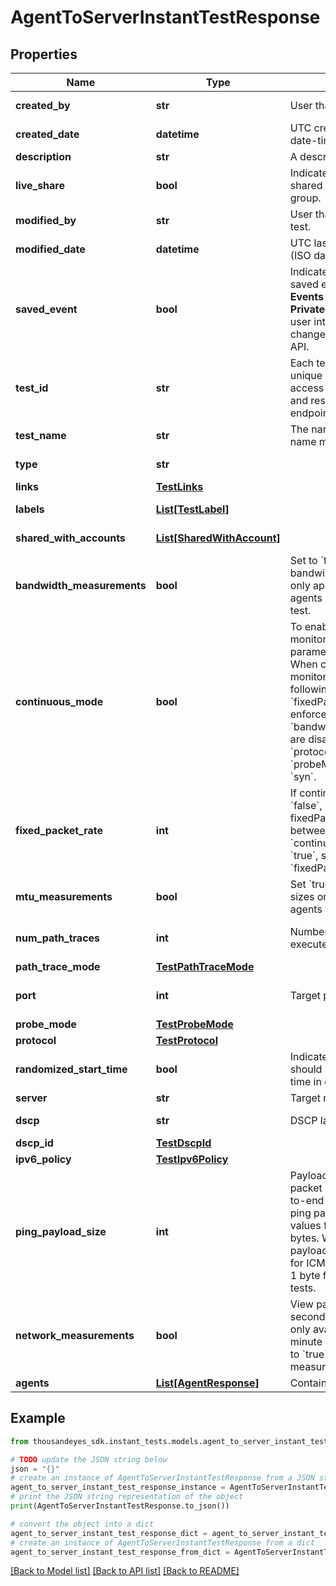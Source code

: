 # AgentToServerInstantTestResponse


## Properties

Name | Type | Description | Notes
------------ | ------------- | ------------- | -------------
**created_by** | **str** | User that created the test. | [optional] [readonly] 
**created_date** | **datetime** | UTC created date (ISO date-time format). | [optional] [readonly] 
**description** | **str** | A description of the test. | [optional] 
**live_share** | **bool** | Indicates if the test is shared with the account group. | [optional] [readonly] 
**modified_by** | **str** | User that modified the test. | [optional] [readonly] 
**modified_date** | **datetime** | UTC last modification date (ISO date-time format). | [optional] [readonly] 
**saved_event** | **bool** | Indicates if the test is a saved event.  **Note**: **Saved Events** are now called **Private Snapshots** in the user interface. This change does not affect API.  | [optional] [readonly] 
**test_id** | **str** | Each test is assigned an unique ID; this is used to access test information and results from other endpoints. | [optional] [readonly] 
**test_name** | **str** | The name of the test. Test name must be unique. | [optional] 
**type** | **str** |  | [optional] [readonly] 
**links** | [**TestLinks**](TestLinks.md) |  | [optional] 
**labels** | [**List[TestLabel]**](TestLabel.md) |  | [optional] [readonly] 
**shared_with_accounts** | [**List[SharedWithAccount]**](SharedWithAccount.md) |  | [optional] [readonly] 
**bandwidth_measurements** | **bool** | Set to &#x60;true&#x60; to enable bandwidth measurements, only applies to Enterprise agents assigned to the test. | [optional] 
**continuous_mode** | **bool** | To enable continuous monitoring, set this parameter to &#x60;true&#x60; to.  When continuous monitoring is enabled, the following actions occur: * &#x60;fixedPacketRate&#x60; is enforced * &#x60;bandwidthMeasurements&#x60; are disabled * If the &#x60;protocol&#x60; is set to &#x60;tcp&#x60;, &#x60;probeMode&#x60; is set to &#x60;syn&#x60;.  | [optional] 
**fixed_packet_rate** | **int** | If continuousMode is &#x60;false&#x60;, set the fixedPacketRate to a value between 10-100. If &#x60;continuousMode&#x60; is &#x60;true&#x60;, set the &#x60;fixedPacketRate&#x60; to &#x60;1&#x60; | [optional] 
**mtu_measurements** | **bool** | Set &#x60;true&#x60; to measure MTU sizes on network from agents to the target. | [optional] 
**num_path_traces** | **int** | Number of path traces executed by the agent. | [optional] [default to 3]
**path_trace_mode** | [**TestPathTraceMode**](TestPathTraceMode.md) |  | [optional] 
**port** | **int** | Target port. | [optional] [default to 49153]
**probe_mode** | [**TestProbeMode**](TestProbeMode.md) |  | [optional] 
**protocol** | [**TestProtocol**](TestProtocol.md) |  | [optional] 
**randomized_start_time** | **bool** | Indicates whether agents should randomize the start time in each test round. | [optional] [default to False]
**server** | **str** | Target name or IP address. | 
**dscp** | **str** | DSCP label. | [optional] [readonly] 
**dscp_id** | [**TestDscpId**](TestDscpId.md) |  | [optional] 
**ipv6_policy** | [**TestIpv6Policy**](TestIpv6Policy.md) |  | [optional] 
**ping_payload_size** | **int** | Payload size (not total packet size) for the end-to-end metric&#39;s probes, ping payload size allows values from 0 to 1400 bytes. When set to null, payload sizes are 0 bytes for ICMP-based tests and 1 byte for TCP-based tests. | [optional] 
**network_measurements** | **bool** | View packet loss in 1-second intervals. This is only available for 1-minute interval tests. Set to &#x60;true&#x60; to enable network measurements. | [optional] [default to False]
**agents** | [**List[AgentResponse]**](AgentResponse.md) | Contains list of agents. | [optional] 

## Example

```python
from thousandeyes_sdk.instant_tests.models.agent_to_server_instant_test_response import AgentToServerInstantTestResponse

# TODO update the JSON string below
json = "{}"
# create an instance of AgentToServerInstantTestResponse from a JSON string
agent_to_server_instant_test_response_instance = AgentToServerInstantTestResponse.from_json(json)
# print the JSON string representation of the object
print(AgentToServerInstantTestResponse.to_json())

# convert the object into a dict
agent_to_server_instant_test_response_dict = agent_to_server_instant_test_response_instance.to_dict()
# create an instance of AgentToServerInstantTestResponse from a dict
agent_to_server_instant_test_response_from_dict = AgentToServerInstantTestResponse.from_dict(agent_to_server_instant_test_response_dict)
```
[[Back to Model list]](../README.md#documentation-for-models) [[Back to API list]](../README.md#documentation-for-api-endpoints) [[Back to README]](../README.md)


